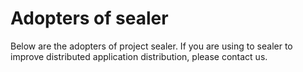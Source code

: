 # Adopters of sealer

Below are the adopters of project sealer. If you are using to sealer to improve distributed application distribution, please contact us.